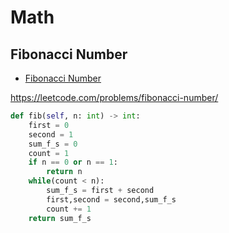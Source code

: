 # Math

## Fibonacci Number

+ [Fibonacci Number](#fibonacci-number)

https://leetcode.com/problems/fibonacci-number/

``` python
def fib(self, n: int) -> int:
    first = 0
    second = 1
    sum_f_s = 0
    count = 1
    if n == 0 or n == 1:
        return n
    while(count < n):
        sum_f_s = first + second
        first,second = second,sum_f_s
        count += 1
    return sum_f_s
```